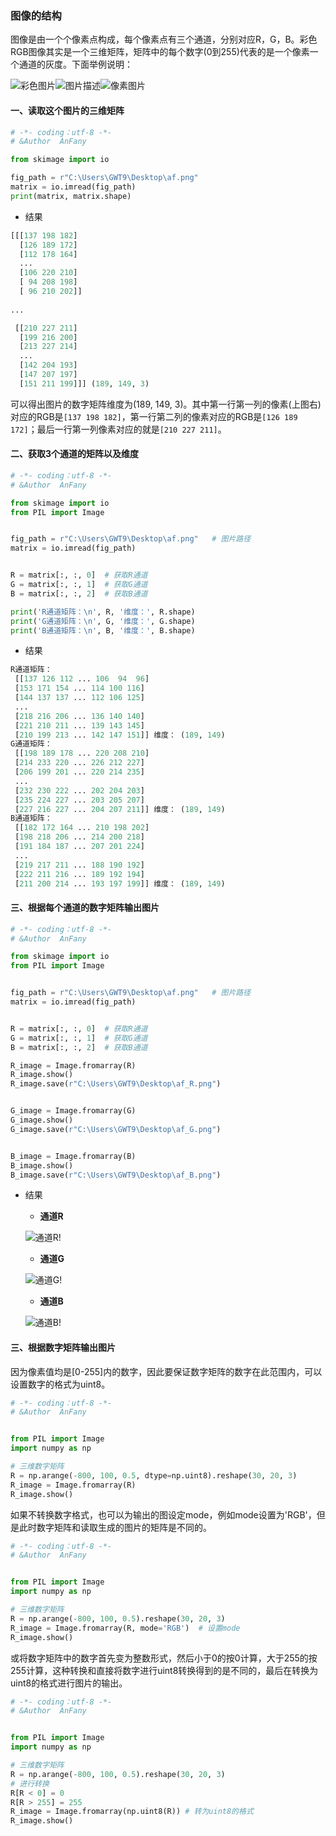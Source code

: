 
### 图像的结构

图像是由一个个像素点构成，每个像素点有三个通道，分别对应R，G，B。彩色RGB图像其实是一个三维矩阵，矩阵中的每个数字(0到255)代表的是一个像素一个通道的灰度。下面举例说明：

![彩色图片](https://github.com/Anfany/Machine-Learning-for-Beginner-by-Python3/blob/master/CNN/af.png)![图片描述](https://github.com/Anfany/Machine-Learning-for-Beginner-by-Python3/blob/master/CNN/af_doc.png)![像素图片](https://github.com/Anfany/Machine-Learning-for-Beginner-by-Python3/blob/master/CNN/af_pixel.png)

#### 一、读取这个图片的三维矩阵
```python
# -*- coding：utf-8 -*-
# &Author  AnFany

from skimage import io

fig_path = r"C:\Users\GWT9\Desktop\af.png"
matrix = io.imread(fig_path)  
print(matrix, matrix.shape)
```

* 结果
```python
[[[137 198 182]
  [126 189 172]
  [112 178 164]
  ...
  [106 220 210]
  [ 94 208 198]
  [ 96 210 202]]
  
...

 [[210 227 211]
  [199 216 200]
  [213 227 214]
  ...
  [142 204 193]
  [147 207 197]
  [151 211 199]]] (189, 149, 3)
```

可以得出图片的数字矩阵维度为(189, 149, 3)。其中第一行第一列的像素(上图右)对应的RGB是```[137 198 182]```，第一行第二列的像素对应的RGB是```[126 189 172]```；最后一行第一列像素对应的就是```[210 227 211]```。

#### 二、获取3个通道的矩阵以及维度

```python
# -*- coding：utf-8 -*-
# &Author  AnFany

from skimage import io
from PIL import Image


fig_path = r"C:\Users\GWT9\Desktop\af.png"   # 图片路径
matrix = io.imread(fig_path)


R = matrix[:, :, 0]  # 获取R通道
G = matrix[:, :, 1]  # 获取G通道
B = matrix[:, :, 2]  # 获取B通道

print('R通道矩阵：\n', R, '维度：', R.shape)
print('G通道矩阵：\n', G, '维度：', G.shape)
print('B通道矩阵：\n', B, '维度：', B.shape)
```
* 结果
```python
R通道矩阵：
 [[137 126 112 ... 106  94  96]
 [153 171 154 ... 114 100 116]
 [144 137 137 ... 112 106 125]
 ...
 [218 216 206 ... 136 140 140]
 [221 210 211 ... 139 143 145]
 [210 199 213 ... 142 147 151]] 维度： (189, 149)
G通道矩阵：
 [[198 189 178 ... 220 208 210]
 [214 233 220 ... 226 212 227]
 [206 199 201 ... 220 214 235]
 ...
 [232 230 222 ... 202 204 203]
 [235 224 227 ... 203 205 207]
 [227 216 227 ... 204 207 211]] 维度： (189, 149)
B通道矩阵：
 [[182 172 164 ... 210 198 202]
 [198 218 206 ... 214 200 218]
 [191 184 187 ... 207 201 224]
 ...
 [219 217 211 ... 188 190 192]
 [222 211 216 ... 189 192 194]
 [211 200 214 ... 193 197 199]] 维度： (189, 149)
```

#### 三、根据每个通道的数字矩阵输出图片

```python
# -*- coding：utf-8 -*-
# &Author  AnFany

from skimage import io
from PIL import Image


fig_path = r"C:\Users\GWT9\Desktop\af.png"   # 图片路径
matrix = io.imread(fig_path)


R = matrix[:, :, 0]  # 获取R通道
G = matrix[:, :, 1]  # 获取G通道
B = matrix[:, :, 2]  # 获取B通道

R_image = Image.fromarray(R)
R_image.show()
R_image.save(r"C:\Users\GWT9\Desktop\af_R.png")


G_image = Image.fromarray(G)
G_image.show()
G_image.save(r"C:\Users\GWT9\Desktop\af_G.png")


B_image = Image.fromarray(B)
B_image.show()
B_image.save(r"C:\Users\GWT9\Desktop\af_B.png")
```

* 结果

  + **通道R**
  
  ![通道R](https://github.com/Anfany/Machine-Learning-for-Beginner-by-Python3/blob/master/CNN/af_R.png)!
  
  + **通道G**
  
  ![通道G](https://github.com/Anfany/Machine-Learning-for-Beginner-by-Python3/blob/master/CNN/af_G.png)!
  

  + **通道B**

  ![通道B](https://github.com/Anfany/Machine-Learning-for-Beginner-by-Python3/blob/master/CNN/af_B.png)!
  
  
 #### 三、根据数字矩阵输出图片 
 
  因为像素值均是[0-255]内的数字，因此要保证数字矩阵的数字在此范围内，可以设置数字的格式为uint8。
 
 ```python
 # -*- coding：utf-8 -*-
# &Author  AnFany


from PIL import Image
import numpy as np

# 三维数字矩阵
R = np.arange(-800, 100, 0.5, dtype=np.uint8).reshape(30, 20, 3)
R_image = Image.fromarray(R)
R_image.show()
```
如果不转换数字格式，也可以为输出的图设定mode，例如mode设置为'RGB'，但是此时数字矩阵和读取生成的图片的矩阵是不同的。
```python
# -*- coding：utf-8 -*-
# &Author  AnFany


from PIL import Image
import numpy as np

# 三维数字矩阵
R = np.arange(-800, 100, 0.5).reshape(30, 20, 3)
R_image = Image.fromarray(R, mode='RGB')  # 设置mode
R_image.show()
```
或将数字矩阵中的数字首先变为整数形式，然后小于0的按0计算，大于255的按255计算，这种转换和直接将数字进行uint8转换得到的是不同的，最后在转换为uint8的格式进行图片的输出。 
```python
# -*- coding：utf-8 -*-
# &Author  AnFany


from PIL import Image
import numpy as np

# 三维数字矩阵
R = np.arange(-800, 100, 0.5).reshape(30, 20, 3)
# 进行转换
R[R < 0] = 0
R[R > 255] = 255
R_image = Image.fromarray(np.uint8(R)) # 转为uint8的格式
R_image.show()
```

